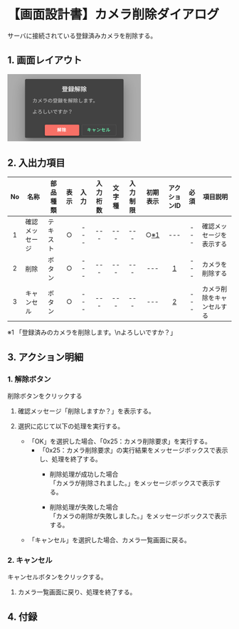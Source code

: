 # 【画面設計書】カメラ削除ダイアログ

サーバに接続されている登録済みカメラを削除する。

## 1. 画面レイアウト
<img width="300" src="./スクリーンショット 2025-08-19 103046.png">

## 2. 入出力項目

|No|名称|部品種類|表示|入力|入力桁数|文字種|入力制限|初期表示|アクションID|必須|項目説明|
|:---:|---|---|:---:|:---:|:---:|:---:|:---:|:---:|:---:|:---:|---|
|1|確認メッセージ|テキスト|○|---|---|---|---|○[※1](#notice1)|---|---|確認メッセージを表示する|
|2|削除|ボタン|○|---|---|---|---|---|[1](#action1)|---|カメラを削除する|
|3|キャンセル|ボタン|○|---|---|---|---|---|[2](#action2)|---|カメラ削除をキャンセルする|

<a id="notice1">※1</a>
「登録済みのカメラを削除します。\nよろしいですか？」

## 3. アクション明細

### 1. <a id="action1">解除ボタン</a>  
削除ボタンをクリックする

1.  確認メッセージ「削除しますか？」を表示する。

2.  選択に応じて以下の処理を実行する。
      *  「OK」を選択した場合、「0x25：カメラ削除要求」を実行する。
          * 「0x25：カメラ削除要求」の実行結果をメッセージボックスで表示し、処理を終了する。
            * 削除処理が成功した場合  
              「カメラが削除されました。」をメッセージボックスで表示する。
    
            * 削除処理が失敗した場合  
      「カメラの削除が失敗しました。」をメッセージボックスで表示する。
      *  「キャンセル」を選択した場合、カメラ一覧画面に戻る。
 

### 2. <a id="action2">キャンセル</a>
キャンセルボタンをクリックする。
1.  カメラ一覧画面に戻り、処理を終了する。

## 4. 付録
